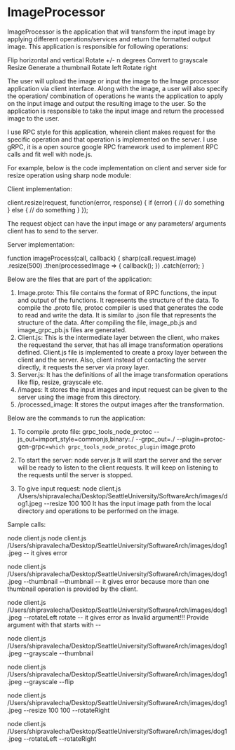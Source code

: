 # ImageProcessor

ImageProcessor is the application that will transform the input image by applying different operations/services and return the formatted output image.
This application is responsible for following operations:

Flip horizontal and vertical
Rotate +/- n degrees
Convert to grayscale
Resize
Generate a thumbnail
Rotate left
Rotate right

The user will upload the image or input the image to the Image processor application via client interface. Along with the image, a user will also specify the operation/ combination of operations he wants the application to apply on the input image and output the resulting image to the user. So the application is responsible to take the input image and return the processed image to the user.

I use RPC style for this application, wherein client makes request for the specific operation and that operation is implemented on the server. I use gRPC, it is a open source google RPC framework used to implement RPC calls and fit well with node.js.

For example, below is the code implementation on client and server side for resize operation using sharp node module:

Client implementation:

client.resize(request, function(error, response) {
  if (error) {
    // do something
  } else {
    // do something
  }
});

The request object can have the input image or any parameters/ arguments client has to send to the server.

Server implementation:

function imageProcess(call, callback) {
  sharp(call.request.image)
    .resize(500)
    .then(processedImage => {
      callback();
    })
    .catch(error);
}

Below are the files that are part of the application:

1. Image.proto: This file contains the format of RPC functions, the input and output of the functions. It represents the structure of the data. To compile the .proto file, protoc compiler is used that generates the code to read and write the data. It is similar to .json file that represents the structure of the data. After compiling the file, image_pb.js and image_grpc_pb.js files are generated.
2. Client.js: This is the intermediate layer between the client, who makes the requestand the server, that has all image transformation operations defined. Client.js file is implemented to create a proxy layer between the client and the server. Also, client instead of contacting the server directly, it requests the server via proxy layer.
3. Server.js: It has the definitions of all the image transformation operations like flip, resize, grayscale etc.
4. /images: It stores the input images and input request can be given to the server using the image from this directory.
5. /processed_image: It stores the output images after the transformation.

Below are the commands to run the application:

1. To compile .proto file: grpc_tools_node_protoc --js_out=import_style=commonjs,binary:./ --grpc_out=./ --plugin=protoc-gen-grpc=`which grpc_tools_node_protoc_plugin` image.proto

2. To start the server: node server.js
It will start the server and the server will be ready to listen to the client requests. It will keep on listening to the requests until the server is stopped.

3. To give input request: node client.js /Users/shipravalecha/Desktop/SeattleUniversity/SoftwareArch/images/dog1.jpeg --resize 100 100
It has the input image path from the local directory and operations to be performed on the image.

Sample calls:

node client.js
node client.js /Users/shipravalecha/Desktop/SeattleUniversity/SoftwareArch/images/dog1.jpeg 
-- it gives error

node client.js /Users/shipravalecha/Desktop/SeattleUniversity/SoftwareArch/images/dog1.jpeg --thumbnail --thumbnail
-- it gives error because more than one thumbnail operation is provided by the client.

node client.js /Users/shipravalecha/Desktop/SeattleUniversity/SoftwareArch/images/dog1.jpeg --rotateLeft rotate
-- it gives error as Invalid argument!!! Provide argument with that starts with --

node client.js /Users/shipravalecha/Desktop/SeattleUniversity/SoftwareArch/images/dog1.jpeg --grayscale --thumbnail

node client.js /Users/shipravalecha/Desktop/SeattleUniversity/SoftwareArch/images/dog1.jpeg --grayscale --flip

node client.js /Users/shipravalecha/Desktop/SeattleUniversity/SoftwareArch/images/dog1.jpeg --resize 100 100 --rotateRight

node client.js /Users/shipravalecha/Desktop/SeattleUniversity/SoftwareArch/images/dog1.jpeg --rotateLeft --rotateRight

